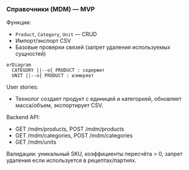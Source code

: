 ### Справочники (MDM) — MVP

Функции:
- `Product`, `Category`, `Unit` — CRUD
- Импорт/экспорт CSV
- Базовые проверки связей (запрет удаления используемых сущностей)

```mermaid
erDiagram
  CATEGORY ||--o{ PRODUCT : содержит
  UNIT ||--o{ PRODUCT : измеряет
```

User stories:
- Технолог создает продукт с единицей и категорией, обновляет масса/объем, экспортирует CSV.

Backend API:
- GET /mdm/products, POST /mdm/products
- GET /mdm/categories, POST /mdm/categories
- GET /mdm/units

Валидации: уникальный SKU, коэффициенты пересчёта > 0, запрет удаления если используется в рецептах/партиях.

